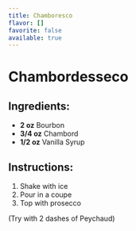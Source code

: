 ```yaml
---
title: Chamboresco
flavor: []
favorite: false
available: true
---
```

# Chambordesseco

## Ingredients:
- **2 oz** Bourbon
- **3/4 oz** Chambord
- **1/2 oz** Vanilla Syrup

## Instructions:
1. Shake with ice
2. Pour in a coupe
3. Top with prosecco

(Try with 2 dashes of Peychaud)



